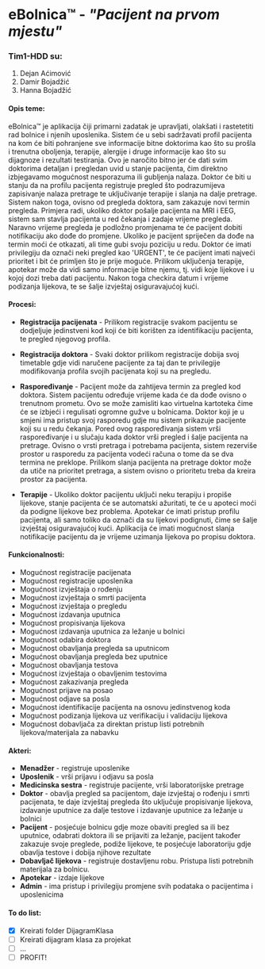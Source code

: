﻿# eBolnica™ - *"Pacijent na prvom mjestu"*

### Tim1-HDD su:

  1. Dejan Aćimović
  2. Damir Bojadžić
  3. Hanna Bojadžić
  
#### Opis teme:

eBolnica™ je aplikacija čiji primarni zadatak je upravljati, olakšati i rastetetiti rad bolnice i njenih uposlenika. Sistem će u sebi sadržavati profil pacijenta na kom će biti pohranjene sve informacije bitne doktorima kao što su prošla i trenutna oboljenja, terapije, alergije i druge informacije kao što su dijagnoze i rezultati testiranja. Ovo je naročito bitno jer će dati svim doktorima detaljan i pregledan uvid u stanje pacijenta, čim direktno izbjegavamo mogućnost nesporazuma ili gubljenja nalaza. Doktor će biti u stanju da na profilu pacijenta registruje pregled što podrazumijeva zapisivanje nalaza pretrage te uključivanje terapije i slanja na dalje pretrage. Sistem nakon toga, ovisno od pregleda doktora, sam zakazuje novi termin pregleda. Primjera radi, ukoliko doktor pošalje pacijenta na MRI i EEG, sistem sam stavlja pacijenta u red čekanja i zadaje vrijeme pregleda. Naravno vrijeme pregleda je podložno promjenama te će pacijent dobiti notifikaciju ako dođe do promjene. Ukoliko je pacijent spriječen da dođe na termin moći će otkazati, ali time gubi svoju poziciju u redu. Doktor će imati privilegiju da označi neki pregled kao 'URGENT', te će pacijent imati najveći prioritet i bit će primljen što je prije moguće. Prilikom uključenja terapije, apotekar može da vidi samo informacije bitne njemu, tj. vidi koje lijekove i u kojoj dozi treba dati pacijentu. Nakon toga checkira datum i vrijeme podizanja lijekova, te se šalje izvještaj osiguravajućoj kući.


#### Procesi:

  * **Registracija pacijenata** - Prilikom registracije svakom pacijentu se dodjeljuje jedinstveni kod koji će biti korišten za identifikaciju pacijenta, te pregled njegovog profila.
  
  * **Registracija doktora** - Svaki doktor prilikom registracije dobija svoj timetable gdje vidi naručene pacijente za taj dan te privilegije modifikovanja profila svojih pacijenata koji su na pregledu.

  * **Raspoređivanje** - Pacijent može da zahtijeva termin za pregled kod doktora. Sistem pacijentu određuje vrijeme kada će da dođe ovisno o trenutnom prometu. Ovo se može zamisliti kao virtuelna kartoteka čime će se izbjeći i regulisati ogromne gužve u bolnicama. Doktor koji je u smjeni ima pristup svoj rasporedu gdje mu sistem prikazuje pacijente koji su u redu čekanja. Pored ovog raspoređivanja sistem vrši raspoređivanje i u slučaju kada doktor vrši pregled i šalje pacijenta na pretrage. Ovisno o vrsti pretraga i potrebama pacijenta, sistem rezerviše prostor u rasporedu za pacijenta vodeći računa o tome da se dva termina ne preklope. Prilikom slanja pacijenta na pretrage doktor može da utiče na prioritet pretraga, a sistem ovisno o prioritetu treba da kreira prostor za pacijenta.
  
  * **Terapije** - Ukoliko doktor pacijentu uključi neku terapiju i propiše lijekove, stanje pacijenta će se automatski ažuritati, te će u apoteci moći da podigne lijekove bez problema. Apotekar će imati pristup profilu pacijenta, ali samo toliko da označi da su lijekovi podignuti, čime se šalje izvještaj osiguravajućoj kući. Aplikacija će imati mogućnost slanja notifikacije pacijentu da je vrijeme uzimanja lijekova po propisu doktora.
  
  

#### Funkcionalnosti:
  * Mogućnost registracije pacijenata 
  * Mogućnost registracije uposlenika
  * Mogućnost izvještaja o rođenju
  * Mogućnost izvještaja o smrti pacijenta
  * Mogućnost izvještaja o pregledu
  * Mogućnost izdavanja uputnica
  * Mogućnost propisivanja lijekova
  * Mogućnost izdavanja uputnica za ležanje u bolnici
  * Mogućnost odabira doktora
  * Mogućnost obavljanja pregleda sa uputnicom
  * Mogućnost obavljanja pregleda bez uputnice
  * Mogućnost obavljanja testova
  * Mogućnost izvještaja o obavljenim testovima
  * Mogućnost zakazivanja pregleda
  * Mogućnost prijave na posao
  * Mogućnost odjave sa posla
  * Mogućnost identifikacije pacijenta na osnovu jedinstvenog koda
  * Mogućnost podizanja lijekova uz verifikaciju i validaciju lijekova
  * Mogućnost dobavljača za direktan pristup listi potrebnih lijekova/materijala za nabavku


#### Akteri:

  * **Menadžer** - registruje uposlenike
  * **Uposlenik** - vrši prijavu i odjavu sa posla
  * **Medicinska sestra** - registruje pacijente, vrši laboratorijske pretrage
  * **Doktor** - obavlja pregled sa pacijentom, daje izvještaj o rođenju i smrti pacijenata, te daje izvještaj pregleda što uključuje      propisivanje lijekova, izdavanje uputnice za dalje testove i izdavanje uputnice za ležanje u bolnici
  * **Pacijent** - posjećuje bolnicu gdje moze obaviti pregled sa ili bez uputnice, odabrati doktora ili se prijaviti za ležanje, pacijent također zakazuje svoje preglede, podiže lijekove, te posjećuje laboratoriju gdje obavlja testove i dobija njihove rezultate
  * **Dobavljač lijekova** - registruje dostavljenu robu. Pristupa listi potrebnih materijala za bolnicu.
  * **Apotekar** - izdaje lijekove
  * **Admin** - ima pristup i privilegiju promjene svih podataka o pacijentima i uposlenicima
  
  

#### To do list:
- [X] Kreirati folder DijagramKlasa
- [ ] Kreirati dijagram klasa za projekat
- [ ] ...
- [ ] PROFIT!
